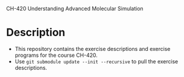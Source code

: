 CH-420 Understanding Advanced Molecular Simulation

# Description
* This repository contains the exercise descriptions and exercise programs for the course CH-420. 
* Use `git submodule update --init --recursive` to pull the exercise descriptions. 
